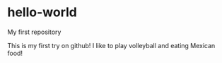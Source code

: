 # hello-world
My first repository

This is my first try on github! I like to play volleyball and eating Mexican food!

